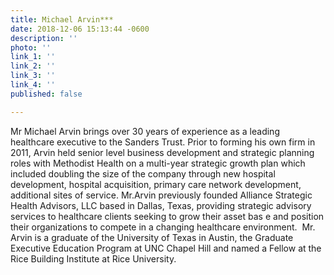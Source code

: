 ```yaml
---
title: Michael Arvin***
date: 2018-12-06 15:13:44 -0600
description: ''
photo: ''
link_1: ''
link_2: ''
link_3: ''
link_4: ''
published: false

---
```

Mr Michael Arvin brings over 30 years of experience as a leading healthcare executive to the Sanders Trust. Prior to forming his own firm in 2011, Arvin held senior level business development and strategic planning roles with Methodist Health on a multi-year strategic growth plan which included doubling the size of the company through new hospital development, hospital acquisition, primary care network development, additional sites of service. Mr.Arvin previously founded Alliance Strategic Health Advisors, LLC based in Dallas, Texas, providing strategic advisory services to healthcare clients seeking to grow their asset bas e and position their organizations to compete in a changing healthcare environment.  Mr. Arvin is a graduate of the University of Texas in Austin, the Graduate Executive Education Program at UNC Chapel Hill and named a Fellow at the Rice Building Institute at Rice University.